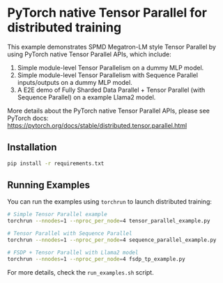 # PyTorch native Tensor Parallel for distributed training

This example demonstrates SPMD Megatron-LM style Tensor Parallel by using
PyTorch native Tensor Parallel APIs, which include:

1. Simple module-level Tensor Parallelism on a dummy MLP model.
2. Simple module-level Tensor Parallelism with Sequence Parallel inputs/outputs on a dummy MLP model.
3. A E2E demo of Fully Sharded Data Parallel + Tensor Parallel (with Sequence Parallel) on a example Llama2 model.

More details about the PyTorch native Tensor Parallel APIs, please see PyTorch docs:
https://pytorch.org/docs/stable/distributed.tensor.parallel.html

## Installation

```bash
pip install -r requirements.txt
```

## Running Examples

You can run the examples using `torchrun` to launch distributed training:

```bash
# Simple Tensor Parallel example
torchrun --nnodes=1 --nproc_per_node=4 tensor_parallel_example.py

# Tensor Parallel with Sequence Parallel
torchrun --nnodes=1 --nproc_per_node=4 sequence_parallel_example.py

# FSDP + Tensor Parallel with Llama2 model
torchrun --nnodes=1 --nproc_per_node=4 fsdp_tp_example.py
```

For more details, check the `run_examples.sh` script.
